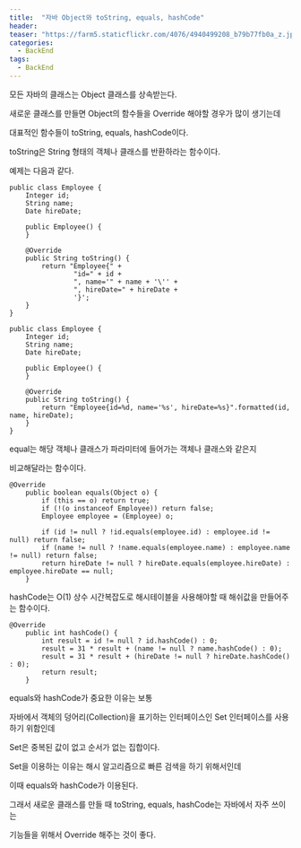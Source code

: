 ```yaml
---
title:  "자바 Object와 toString, equals, hashCode"
header:
teaser: "https://farm5.staticflickr.com/4076/4940499208_b79b77fb0a_z.jpg"
categories:
  - BackEnd
tags:
  - BackEnd
---
```

  모든 자바의 클래스는 Object 클래스를 상속받는다.
  
새로운 클래스를 만들면 Object의 함수들을 Override 해야할 경우가 많이 생기는데

대표적인 함수들이 toString, equals, hashCode이다.

toString은 String 형태의 객체나 클래스를 반환하라는 함수이다.

예제는 다음과 같다.

```
public class Employee {
    Integer id;
    String name;
    Date hireDate;

    public Employee() {
    }

    @Override
    public String toString() {
        return "Employee{" +
                "id=" + id +
                ", name='" + name + '\'' +
                ", hireDate=" + hireDate +
                '}';
    }
}
```

```
public class Employee {
    Integer id;
    String name;
    Date hireDate;

    public Employee() {
    }

    @Override
    public String toString() {
        return "Employee{id=%d, name='%s', hireDate=%s}".formatted(id, name, hireDate);
    }
}
```

equal는 해당 객체나 클래스가 파라미터에 들어가는 객체나 클래스와 같은지

비교해달라는 함수이다.
```
@Override
    public boolean equals(Object o) {
        if (this == o) return true;
        if (!(o instanceof Employee)) return false;
        Employee employee = (Employee) o;

        if (id != null ? !id.equals(employee.id) : employee.id != null) return false;
        if (name != null ? !name.equals(employee.name) : employee.name != null) return false;
        return hireDate != null ? hireDate.equals(employee.hireDate) : employee.hireDate == null;
    }
```

hashCode는 O(1) 상수 시간복잡도로 해시테이블을 사용해야할 때 해쉬값을 만들어주는 함수이다.

```
@Override
    public int hashCode() {
        int result = id != null ? id.hashCode() : 0;
        result = 31 * result + (name != null ? name.hashCode() : 0);
        result = 31 * result + (hireDate != null ? hireDate.hashCode() : 0);
        return result;
    }
```

equals와 hashCode가 중요한 이유는 보통

자바에서 객체의 덩어리(Collection)을 표기하는 인터페이스인 Set 인터페이스를 사용하기 위함인데

Set은 중복된 값이 없고 순서가 없는 집합이다.

Set을 이용하는 이유는 해시 알고리즘으로 빠른 검색을 하기 위해서인데

이때 equals와 hashCode가 이용된다.

그래서 새로운 클래스를 만들 때 toString, equals, hashCode는 자바에서 자주 쓰이는

기능들을 위해서 Override 해주는 것이 좋다.
